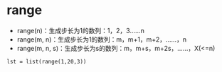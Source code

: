# range

* range(n)：生成步长为1的数列：1，2，3……n
* range(m, n)：生成步长为1的数列：m，m+1，m+2，……，n
* range(m, n, s)：生成步长为s的数列：m，m+s，m+2s，……，X(<=n)

```
lst = list(range(1,20,3))
```







